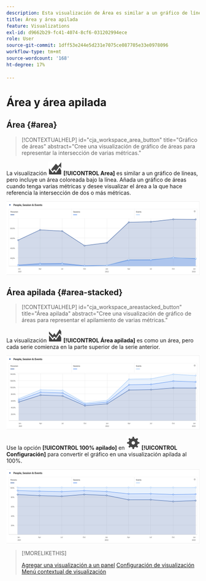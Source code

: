 ```yaml
---
description: Esta visualización de Área es similar a un gráfico de líneas, pero incluye una zona coloreada bajo la línea.
title: Área y área apilada
feature: Visualizations
exl-id: d9662b29-fc41-4074-8cf6-031202994ece
role: User
source-git-commit: 1dff53e244e5d231e7075ce087705e33e0978096
workflow-type: tm+mt
source-wordcount: '168'
ht-degree: 17%

---
```


# Área y área apilada

## Área {#area}

<!-- markdownlint-disable MD034 -->

>[!CONTEXTUALHELP]
>id="cja_workspace_area_button"
>title="Gráfico de áreas"
>abstract="Cree una visualización de gráfico de áreas para representar la intersección de varias métricas."

<!-- markdownlint-enable MD034 -->


La visualización ![GraphArea](/help/assets/icons/GraphArea.svg) **[!UICONTROL Area]** es similar a un gráfico de líneas, pero incluye un área coloreada bajo la línea. Añada un gráfico de áreas cuando tenga varias métricas y desee visualizar el área a la que hace referencia la intersección de dos o más métricas.

![Visualización de área que muestra varias métricas](assets/area.png)

## Área apilada {#area-stacked}

<!-- markdownlint-disable MD034 -->

>[!CONTEXTUALHELP]
>id="cja_workspace_areastacked_button"
>title="Área apilada"
>abstract="Cree una visualización de gráfico de áreas para representar el apilamiento de varias métricas."

<!-- markdownlint-enable MD034 -->




La visualización ![GraphAreaStacked](/help/assets/icons/GraphAreaStacked.svg) **[!UICONTROL Área apilada]** es como un área, pero cada serie comienza en la parte superior de la serie anterior.

![Área apilada que muestra cada serie en la parte superior de la serie anterior.](assets/area-stacked.png)

Use la opción **[!UICONTROL 100% apilado]** en ![Configuración](/help/assets/icons/Setting.svg) **[!UICONTROL Configuración]** para convertir el gráfico en una visualización apilada al 100%.

![Área apilada que muestra una visualización apilada al 100%.](assets/area-stacked100.png)

>[!MORELIKETHIS]
>
>[Agregar una visualización a un panel](/help/analysis-workspace/visualizations/freeform-analysis-visualizations.md#add-visualizations-to-a-panel)
>[Configuración de visualización](/help/analysis-workspace/visualizations/freeform-analysis-visualizations.md#settings)
>[Menú contextual de visualización ](/help/analysis-workspace/visualizations/freeform-analysis-visualizations.md#context-menu)
>
